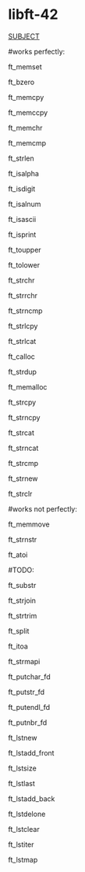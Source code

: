 # libft-42

[SUBJECT](https://cdn.intra.42.fr/pdf/pdf/11413/en.subject.pdf)


#works perfectly:

ft_memset

ft_bzero

ft_memcpy

ft_memccpy

ft_memchr

ft_memcmp

ft_strlen

ft_isalpha

ft_isdigit

ft_isalnum

ft_isascii

ft_isprint

ft_toupper

ft_tolower

ft_strchr

ft_strrchr

ft_strncmp

ft_strlcpy

ft_strlcat

ft_calloc

ft_strdup

ft_memalloc

ft_strcpy

ft_strncpy

ft_strcat

ft_strncat

ft_strcmp

ft_strnew

ft_strclr



#works not perfectly:

ft_memmove

ft_strnstr

ft_atoi


#TODO:

ft_substr

ft_strjoin

ft_strtrim

ft_split

ft_itoa

ft_strmapi

ft_putchar_fd

ft_putstr_fd

ft_putendl_fd

ft_putnbr_fd

ft_lstnew

ft_lstadd_front

ft_lstsize

ft_lstlast

ft_lstadd_back

ft_lstdelone

ft_lstclear

ft_lstiter

ft_lstmap
